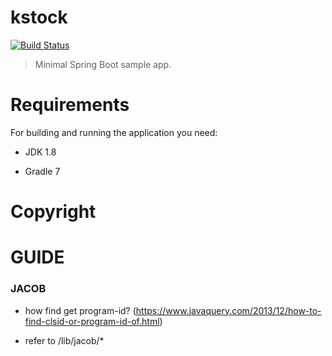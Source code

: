# kstock
[![Build Status](https://travis-ci.org/codecentric/springboot-sample-app.svg?branch=master)](https://travis-ci.org/codecentric/springboot-sample-app)

> Minimal Spring Boot sample app.

# Requirements

For building and running the application you need:

* JDK 1.8

* Gradle 7

# Copyright

# GUIDE

### JACOB 

- how find get program-id? (https://www.javaquery.com/2013/12/how-to-find-clsid-or-program-id-of.html)

- refer to /lib/jacob/*
